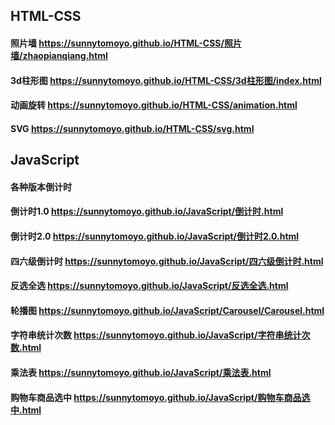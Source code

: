 ## HTML-CSS
####  照片墙 https://sunnytomoyo.github.io/HTML-CSS/照片墙/zhaopianqiang.html
####  3d柱形图  https://sunnytomoyo.github.io/HTML-CSS/3d柱形图/index.html
####  动画旋转  https://sunnytomoyo.github.io/HTML-CSS/animation.html
####  SVG  https://sunnytomoyo.github.io/HTML-CSS/svg.html
## JavaScript
####  各种版本倒计时  
####  倒计时1.0   https://sunnytomoyo.github.io/JavaScript/倒计时.html
####  倒计时2.0  https://sunnytomoyo.github.io/JavaScript/倒计时2.0.html
####  四六级倒计时 https://sunnytomoyo.github.io/JavaScript/四六级倒计时.html
####  反选全选  https://sunnytomoyo.github.io/JavaScript/反选全选.html
####  轮播图  https://sunnytomoyo.github.io/JavaScript/Carousel/Carousel.html
#### 字符串统计次数 https://sunnytomoyo.github.io/JavaScript/字符串统计次数.html
####  乘法表 https://sunnytomoyo.github.io/JavaScript/乘法表.html
####  购物车商品选中  https://sunnytomoyo.github.io/JavaScript/购物车商品选中.html



